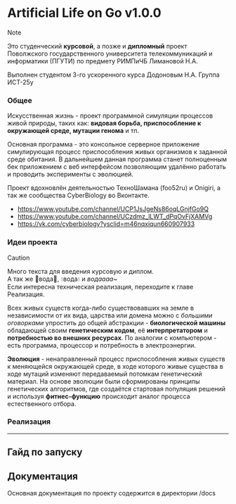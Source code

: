 # Artificial Life on Go v1.0.0

> [!NOTE]
> 
> Это студенческий **курсовой**, а позже и **дипломный** проект Поволжского государственного 
> университета телекоммуникаций и информатики (ПГУТИ) по предмету РИМПиЧБ Лимановой Н.А.
> 
> Выполнен студентом 3-го ускоренного курса Додоновым Н.А. Группа ИСТ-25у

### Общее

Искусственная жизнь - проект программной симуляции процессов живой природы, таких 
как: **видовая борьба, приспособление к окружающей среде, мутации генома** и тп.

Основная программа - это консольное серверное приложение симулирующая процесс 
приспособления живых организмов к заданной среде обитания. В дальнейшем данная 
программа станет полноценным бек приложением с веб интерфейсом позволяющим 
удалённо работать и проводить эксперименты с эволюцией.

Проект вдохновлён деятельностью ТехноШамана (foo52ru) и Onigiri, а так же 
сообщества CyberBiology во Вконтакте.
* https://www.youtube.com/channel/UCP1JsJgeNs86oqLGnjfGo9Q
* https://www.youtube.com/channel/UCzdmz_lLWT_dPqOvFjXAMVg
* https://vk.com/cyberbiology?ysclid=m46nqxiqun660907933

### Идеи проекта

> [!CAUTION]
> 
> Много текста для введения курсовую и диплом. <br>
> А так же 📖вода📖, 💧вода💧 и _водаааа~_<br>
> Если интересна техническая реализация, переходите к
> главе Реализация.

Всех живых существ когда-либо существовавших на земле в независимости от их вида, 
царства или домена можно с _большими оговорками_ упростить до общей абстракции - 
**биологической машины** обладающей своим **генетическим кодом**, её **интерпретатором**
и **потребностью во внешних ресурсах**. По аналогии с компьютером - есть программа, 
процессор и потребность в электроэнергии. 

**Эволюция** - ненаправленный процесс приспособления живых существ к меняющейся 
окружающей среде, в ходе которого живые существа в ходе мутаций изменяют передаваемый
потомкам генетический материал. На основе эволюции были сформированы принципы 
генетических алгоритмов, где создаётся стартовая популяция решений и используя 
**фитнес-функцию** происходит аналог процесса естественного отбора.

### Реализация


---

## Гайд по запуску

## Документация

Основная документация по проекту содержится в директории /docs